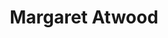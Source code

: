 ---
title: Margaret Atwood
author_slug: margaret_atwood
wikipedia_url: https://en.wikipedia.org/wiki/Margaret_Atwood
layout: author
---